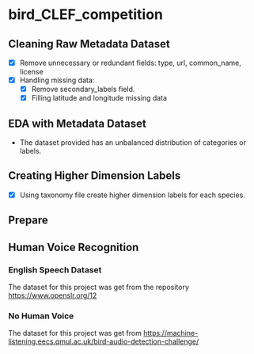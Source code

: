 # bird_CLEF_competition

## Cleaning Raw Metadata Dataset
- [x] Remove unnecessary or redundant fields: type, url, common_name, license 
- [x] Handling missing data:
  * [x] Remove secondary_labels field.
  * [x] Filling latitude and longitude missing data

## EDA with Metadata Dataset
- The dataset provided has an unbalanced distribution of categories or labels.

## Creating Higher Dimension Labels
- [x] Using taxonomy file create higher dimension labels for each species.

## Prepare 
## Human Voice Recognition

### English Speech Dataset

The dataset for this project was get from the repository https://www.openslr.org/12

### No Human Voice

The dataset for this project was get from https://machine-listening.eecs.qmul.ac.uk/bird-audio-detection-challenge/
